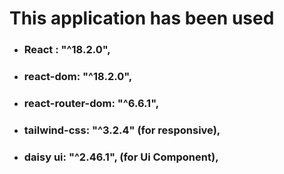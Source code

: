 # This application has been used
  * ### React : "^18.2.0",
  * ### react-dom: "^18.2.0",
  * ### react-router-dom: "^6.6.1",
  * ### tailwind-css: "^3.2.4" (for responsive),
  * ### daisy ui: "^2.46.1", (for Ui Component),